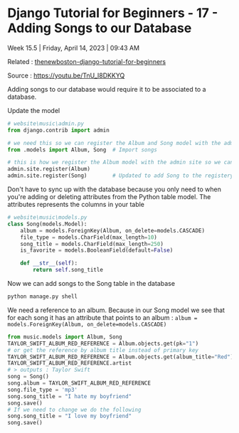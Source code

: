 # Django Tutorial for Beginners - 17 - Adding Songs to our Database

Week 15.5 | Friday, April 14, 2023 | 09:43 AM

Related : [thenewboston-django-tutorial-for-beginners](thenewboston-django-tutorial-for-beginners.md)

Source : <https://youtu.be/TnU_I8DKKYQ>

Adding songs to our database would require it to be associated to a database.

Update the model
```python
# website\music\admin.py
from django.contrib import admin

# we need this so we can register the Album and Song model with the admin site
from .models import Album, Song  # Import songs

# this is how we register the Album model with the admin site so we can see it in the admin site
admin.site.register(Album)
admin.site.register(Song)        # Updated to add Song to the registery
```

Don't have to sync up with the database because you only need to when you're adding or deleting attributes from the Python table model. The attributes represents the columns in your table

```python
# website\music\models.py
class Song(models.Model):
    album = models.ForeignKey(Album, on_delete=models.CASCADE)
    file_type = models.CharField(max_length=10)
    song_title = models.CharField(max_length=250)
    is_favorite = models.BooleanField(default=False)

    def __str__(self):
        return self.song_title
```

Now we can add songs to the Song table in the database

```python
python manage.py shell
```

We need a reference to an album. Because in our Song model we see that for each song it has an attribute that points to an album : `album = models.ForeignKey(Album, on_delete=models.CASCADE)`

```python
from music.models import Album, Song
TAYLOR_SWIFT_ALBUM_RED_REFERENCE = Album.objects.get(pk="1")
# or get the reference by album title instead of primary key
TAYLOR_SWIFT_ALBUM_RED_REFERENCE = Album.objects.get(album_title="Red")
TAYLOR_SWIFT_ALBUM_RED_REFERENCE.artist
# > outputs : Taylor Swift
song = Song()
song.album = TAYLOR_SWIFT_ALBUM_RED_REFERENCE
song.file_type = 'mp3'
song.song_title = "I hate my boyfriend"
song.save()
# If we need to change we do the following
song.song_title = "I love my boyfriend"
song.save()
```
